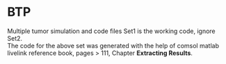 # BTP
Multiple tumor simulation and code files
Set1 is the working code, ignore Set2.<br>
The code for the above set was generated with the help of comsol matlab livelink reference book, pages > 111, Chapter <b>Extracting Results</b>.   
